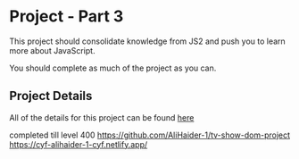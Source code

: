 # Project - Part 3

This project should consolidate knowledge from JS2 and push you to learn more about JavaScript.

You should complete as much of the project as you can.

## Project Details

All of the details for this project can be found [here](https://syllabus.codeyourfuture.io/js-core-3/tv-show-dom-project/readme)

completed till level 400
https://github.com/AliHaider-1/tv-show-dom-project
https://cyf-alihaider-1-cyf.netlify.app/